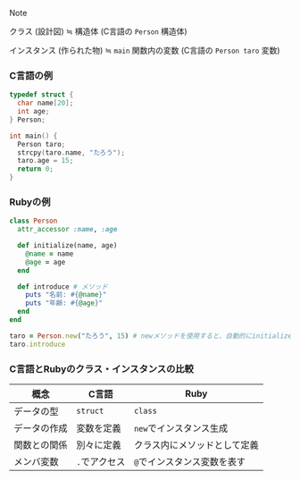 >[!note]
>クラス (設計図) ≒ 構造体 
>(C言語の `Person` 構造体)
>
>インスタンス (作られた物) ≒ `main` 関数内の変数 
>(C言語の `Person taro` 変数)

### C言語の例

```c
typedef struct {
  char name[20];
  int age;
} Person;

int main() {
  Person taro;
  strcpy(taro.name, "たろう");
  taro.age = 15;
  return 0;
}
```

### Rubyの例

```ruby
class Person
  attr_accessor :name, :age

  def initialize(name, age)
    @name = name
    @age = age
  end

  def introduce # メソッド
    puts "名前: #{@name}"
    puts "年齢: #{@age}"
  end
end

taro = Person.new("たろう", 15) # newメソッドを使用すると、自動的にinitializeメソッドが呼び出されます。
taro.introduce
```

### C言語とRubyのクラス・インスタンスの比較

| 概念         | C言語             | Ruby                       |
|--------------|-------------------|----------------------------|
| データの型   | `struct`          | `class`                    |
| データの作成 | 変数を定義        | `new`でインスタンス生成    |
| 関数との関係 | 別々に定義        | クラス内にメソッドとして定義 |
| メンバ変数   | `.`でアクセス     | `@`でインスタンス変数を表す |


